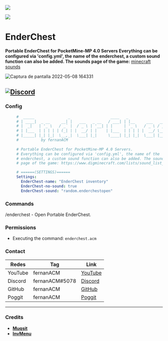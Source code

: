 [![](https://poggit.pmmp.io/shield.state/EnderChest)](https://poggit.pmmp.io/p/EnderChest)

[![](https://poggit.pmmp.io/shield.api/EnderChest)](https://poggit.pmmp.io/p/EnderChest)

# EnderChest
**Portable EnderChest for PocketMine-MP 4.0 Servers Everything can be configured via 'config.yml', the name of the enderchest, a custom sound function can also be added. The sounds page of the game:** [minecraft sounds](https://www.digminecraft.com/lists/sound_list_pe.php)


![Captura de pantalla 2022-05-08 164331](https://user-images.githubusercontent.com/83558341/167317673-138cd3d8-9af8-453a-8929-8f75c7341eca.png)

<a href="https://discord.gg/YyE9XFckqb"><img src="https://img.shields.io/discord/837701868649709568?label=discord&color=7289DA&logo=discord" alt="Discord" /></a>
---

### Config
```yaml
     #  _____               _                  ____   _                    _   
     # | ____|  _ __     __| |   ___   _ __   / ___| | |__     ___   ___  | |_ 
     # |  _|   | '_ \   / _` |  / _ \ | '__| | |     | '_ \   / _ \ / __| | __|
     # | |___  | | | | | (_| | |  __/ | |    | |___  | | | | |  __/ \__ \ | |_ 
     # |_____| |_| |_|  \__,_|  \___| |_|     \____| |_| |_|  \___| |___/  \__|
     #          by fernanACM
 
     # Portable EnderChest for PocketMine-MP 4.0 Servers.
     # Everything can be configured via 'config.yml', the name of the 
     # enderchest, a custom sound function can also be added. The sounds 
     # page of the game: https://www.digminecraft.com/lists/sound_list_pe.php

     # ======(SETTINGS)======
     Settings:
       EnderChest-name: "EnderChest inventory"
       EnderChest-no-sound: true
       EnderChest-sound: "random.enderchestopen"
   ```
   
### Commands
/enderchest - Open Portable EnderChest.

### Permissions

- Executing the command: ```enderchest.acm```

### Contact
| Redes | Tag | Link |
|-------|-------------|------|
| YouTube | fernanACM | [YouTube](https://www.youtube.com/channel/UC-M5iTrCItYQBg5GMuX5ySw) | 
| Discord | fernanACM#5078 | [Discord](https://discord.gg/YyE9XFckqb) |
| GitHub | fernanACM | [GitHub](https://github.com/fernanACM)
| Poggit | fernanACM | [Poggit](https://poggit.pmmp.io/ci/fernanACM)
****

### Credits
* **[Muqsit](https://github.com/Muqsit)**
* **[InvMenu](https://github.com/Muqsit/InvMenu/tree/4.0/)**
